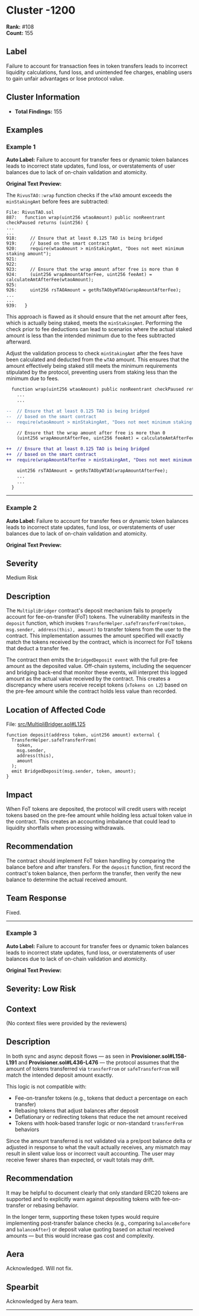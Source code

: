 # Cluster -1200

**Rank:** #108  
**Count:** 155  

## Label
Failure to account for transaction fees in token transfers leads to incorrect liquidity calculations, fund loss, and unintended fee charges, enabling users to gain unfair advantages or lose protocol value.

## Cluster Information
- **Total Findings:** 155

## Examples

### Example 1

**Auto Label:** Failure to account for transfer fees or dynamic token balances leads to incorrect state updates, fund loss, or overstatements of user balances due to lack of on-chain validation and atomicity.  

**Original Text Preview:**

The `RivusTAO::wrap` function checks if the `wTAO` amount exceeds the `minStakingAmt` before fees are subtracted:

```solidity
File: RivusTAO.sol
887:   function wrap(uint256 wtaoAmount) public nonReentrant checkPaused returns (uint256) {
...
...
918:     // Ensure that at least 0.125 TAO is being bridged
919:     // based on the smart contract
920:     require(wtaoAmount > minStakingAmt, "Does not meet minimum staking amount");
921:
922:
923:     // Ensure that the wrap amount after free is more than 0
924:     (uint256 wrapAmountAfterFee, uint256 feeAmt) = calculateAmtAfterFee(wtaoAmount);
925:
926:     uint256 rsTAOAmount = getRsTAObyWTAO(wrapAmountAfterFee);
...
...
939:   }
```

This approach is flawed as it should ensure that the net amount after fees, which is actually being staked, meets the `minStakingAmt`. Performing the check prior to fee deductions can lead to scenarios where the actual staked amount is less than the intended minimum due to the fees subtracted afterward.

Adjust the validation process to check `minStakingAmt` after the fees have been calculated and deducted from the `wTAO` amount. This ensures that the amount effectively being staked still meets the minimum requirements stipulated by the protocol, preventing users from staking less than the minimum due to fees.

```diff
  function wrap(uint256 wtaoAmount) public nonReentrant checkPaused returns (uint256) {
    ...
    ...

--  // Ensure that at least 0.125 TAO is being bridged
--  // based on the smart contract
--  require(wtaoAmount > minStakingAmt, "Does not meet minimum staking amount");

    // Ensure that the wrap amount after free is more than 0
    (uint256 wrapAmountAfterFee, uint256 feeAmt) = calculateAmtAfterFee(wtaoAmount);

++  // Ensure that at least 0.125 TAO is being bridged
++  // based on the smart contract
++  require(wrapAmountAfterFee > minStakingAmt, "Does not meet minimum staking amount");

    uint256 rsTAOAmount = getRsTAObyWTAO(wrapAmountAfterFee);
    ...
    ...
  }
```

---
### Example 2

**Auto Label:** Failure to account for transfer fees or dynamic token balances leads to incorrect state updates, fund loss, or overstatements of user balances due to lack of on-chain validation and atomicity.  

**Original Text Preview:**

## Severity

Medium Risk

## Description

The `MultipliBridger` contract's deposit mechanism fails to properly account for fee-on-transfer (FoT) tokens. The vulnerability manifests in the `deposit` function, which invokes `TransferHelper.safeTransferFrom(token, msg.sender, address(this), amount)` to transfer tokens from the user to the contract. This implementation assumes the amount specified will exactly match the tokens received by the contract, which is incorrect for FoT tokens that deduct a transfer fee.

The contract then emits the `BridgedDeposit event` with the full pre-fee amount as the deposited value. Off-chain systems, including the sequencer and bridging back-end that monitor these events, will interpret this logged amount as the actual value received by the contract. This creates a discrepancy where users receive receipt tokens (`xTokens on L2`) based on the pre-fee amount while the contract holds less value than recorded.

## Location of Affected Code

File: [src/MultipliBridger.sol#L125](https://github.com/multipli-libs/multipli-bridger/blob/c5b4869fcf7349c9ce9b67ca26f6ae45cc7babce/src/MultipliBridger.sol#L125)

```solidity
function deposit(address token, uint256 amount) external {
  TransferHelper.safeTransferFrom(
    token,
    msg.sender,
    address(this),
    amount
  );
  emit BridgedDeposit(msg.sender, token, amount);
}
```

## Impact

When FoT tokens are deposited, the protocol will credit users with receipt tokens based on the pre-fee amount while holding less actual token value in the contract. This creates an accounting imbalance that could lead to liquidity shortfalls when processing withdrawals.

## Recommendation

The contract should implement FoT token handling by comparing the balance before and after transfers. For the `deposit` function, first record the contract's token balance, then perform the transfer, then verify the new balance to determine the actual received amount.

## Team Response

Fixed.

---
### Example 3

**Auto Label:** Failure to account for transfer fees or dynamic token balances leads to incorrect state updates, fund loss, or overstatements of user balances due to lack of on-chain validation and atomicity.  

**Original Text Preview:**

## Severity: Low Risk

## Context
(No context files were provided by the reviewers)

## Description
In both sync and async deposit flows — as seen in **Provisioner.sol#L158-L191** and **Provisioner.sol#L436-L476** — the protocol assumes that the amount of tokens transferred via `transferFrom` or `safeTransferFrom` will match the intended deposit amount exactly.

This logic is not compatible with:
- Fee-on-transfer tokens (e.g., tokens that deduct a percentage on each transfer)
- Rebasing tokens that adjust balances after deposit
- Deflationary or redirecting tokens that reduce the net amount received
- Tokens with hook-based transfer logic or non-standard `transferFrom` behaviors

Since the amount transferred is not validated via a pre/post balance delta or adjusted in response to what the vault actually receives, any mismatch may result in silent value loss or incorrect vault accounting. The user may receive fewer shares than expected, or vault totals may drift.

## Recommendation
It may be helpful to document clearly that only standard ERC20 tokens are supported and to explicitly warn against depositing tokens with fee-on-transfer or rebasing behavior.

In the longer term, supporting these token types would require implementing post-transfer balance checks (e.g., comparing `balanceBefore` and `balanceAfter`) or deposit value quoting based on actual received amounts — but this would increase gas cost and complexity.

## Aera
Acknowledged. Will not fix.

## Spearbit
Acknowledged by Aera team.

---

